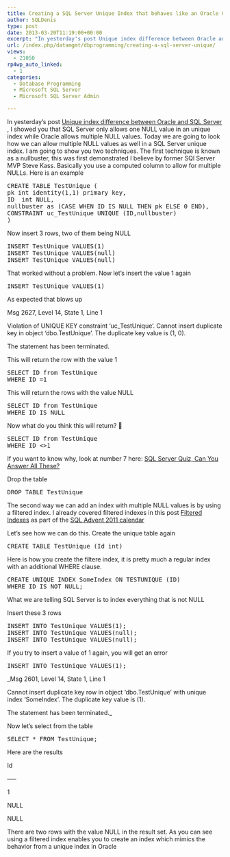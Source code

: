 ```yaml
---
title: Creating a SQL Server Unique Index that behaves like an Oracle Unique Index
author: SQLDenis
type: post
date: 2013-03-20T11:19:00+00:00
excerpt: "In yesterday's post Unique index difference between Oracle and SQL Server , I showed you that SQL Server only allows one NULL value in an unique index while Oracle allows multiple NULL values. Today we are going to look how we can allow multiple NULL va&hellip;"
url: /index.php/datamgmt/dbprogramming/creating-a-sql-server-unique/
views:
  - 21050
rp4wp_auto_linked:
  - 1
categories:
  - Database Programming
  - Microsoft SQL Server
  - Microsoft SQL Server Admin

---
```

In yesterday&#8217;s post [Unique index difference between Oracle and SQL Server][1] , I showed you that SQL Server only allows one NULL value in an unique index while Oracle allows multiple NULL values. Today we are going to look how we can allow multiple NULL values as well in a SQL Server unique index. I am going to show you two techniques. The first technique is known as a nullbuster, this was first demonstrated I believe by former SQl Server MVP Steve Kass. Basically you use a computed column to allow for multiple NULLs. Here is an example

<pre>CREATE TABLE TestUnique (
pk int identity(1,1) primary key,
ID  int NULL,
nullbuster as (CASE WHEN ID IS NULL THEN pk ELSE 0 END),
CONSTRAINT uc_TestUnique UNIQUE (ID,nullbuster)
)</pre>

Now insert 3 rows, two of them being NULL

<pre>INSERT TestUnique VALUES(1)
INSERT TestUnique VALUES(null)
INSERT TestUnique VALUES(null)</pre>

That worked without a problem. Now let&#8217;s insert the value 1 again

<pre>INSERT TestUnique VALUES(1)</pre>

As expected that blows up

Msg 2627, Level 14, State 1, Line 1
  
Violation of UNIQUE KEY constraint &#8216;uc_TestUnique&#8217;. Cannot insert duplicate key in object &#8216;dbo.TestUnique&#8217;. The duplicate key value is (1, 0).
  
The statement has been terminated.

This will return the row with the value 1

<pre>SELECT ID from TestUnique
WHERE ID =1</pre>

This will return the rows with the value NULL

<pre>SELECT ID from TestUnique
WHERE ID IS NULL</pre>

Now what do you think this will return? 🙂

<pre>SELECT ID from TestUnique
WHERE ID <&gt;1</pre>

If you want to know why, look at number 7 here: [SQL Server Quiz, Can You Answer All These?][2]

Drop the table

<pre>DROP TABLE TestUnique</pre>

The second way we can add an index with multiple NULL values is by using a filtered index. I already covered filtered indexes in this post [Filtered Indexes][3] as part of the [SQL Advent 2011 calendar][4]

Let&#8217;s see how we can do this. Create the unique table again

<pre>CREATE TABLE TestUnique (Id int)</pre>

Here is how you create the filtere index, it is pretty much a regular index with an additional WHERE clause. 

<pre>CREATE UNIQUE INDEX SomeIndex ON TESTUNIQUE (ID)
WHERE ID IS NOT NULL;</pre>

What we are telling SQL Server is to index everything that is not NULL

Insert these 3 rows

<pre>INSERT INTO TestUnique VALUES(1);
INSERT INTO TestUnique VALUES(null);
INSERT INTO TestUnique VALUES(null);</pre>

If you try to insert a value of 1 again, you will get an error

<pre>INSERT INTO TestUnique VALUES(1);</pre>

_Msg 2601, Level 14, State 1, Line 1
  
Cannot insert duplicate key row in object &#8216;dbo.TestUnique&#8217; with unique index &#8216;SomeIndex&#8217;. The duplicate key value is (1).
  
The statement has been terminated._

Now let&#8217;s select from the table

<pre>SELECT * FROM TestUnique;</pre>

Here are the results
  
Id
  
&#8212;&#8211;
  
1
  
NULL
  
NULL

There are two rows with the value NULL in the result set. As you can see using a filtered index enables you to create an index which mimics the behavior from a unique index in Oracle

 [1]: /index.php/DataMgmt/DBProgramming/unique-index-difference-between-oracle
 [2]: /index.php/DataMgmt/DataDesign/sql-server-quiz-can-you-answer-all-these
 [3]: /index.php/DataMgmt/DBAdmin/MSSQLServerAdmin/sql-advent-2011-day-19
 [4]: /index.php/DataMgmt/DataDesign/sql-advent-2011-recap